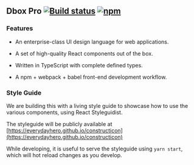 ## Dbox Pro [![Build status](https://badge.buildkite.com/670ae004c2a2a3b10f5d875b5093edcb90c18c6a1e7855939e.svg?branch=master&style=flat-square)](https://buildkite.com/everyday-hero/constructicon) [![npm](https://img.shields.io/npm/v/constructicon.svg?style=flat-square)](https://www.npmjs.com/package/constructicon)

### Features

+ An enterprise-class UI design language for web applications.

+ A set of high-quality React components out of the box.

+ Written in TypeScript with complete defined types.

+ A npm + webpack + babel front-end development workflow.

### Style Guide

We are building this with a living style guide to showcase how to use the various components, using React Styleguidist.

The styleguide will be publicly available at [https://everydayhero.github.io/constructicon](https://everydayhero.github.io/constructicon)

While developing, it is useful to serve the styleguide using `yarn start`, which will hot reload changes as you develop.

